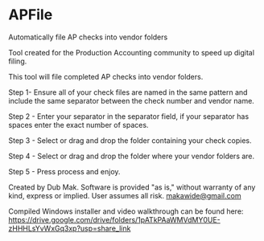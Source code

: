 # APFile
Automatically file AP checks into vendor folders

Tool created for the Production Accounting community to speed up digital filing.

This tool will file completed AP checks into vendor folders.


Step 1- Ensure all of your check files are named in the same pattern and include the same separator between the check number and vendor name.

Step 2 - Enter your separator in the separator field, if your separator has spaces enter the exact number of spaces.

Step 3 - Select or drag and drop the folder containing your check copies.

Step 4 - Select or drag and drop the folder where your vendor folders are.

Step 5 - Press process and enjoy.

Created by Dub Mak. Software is provided "as is," without warranty of any kind, express or implied. User assumes all risk. makawide@gmail.com

Compiled Windows installer and video walkthrough can be found here: https://drive.google.com/drive/folders/1pATkPAaWMVdMY0UE-zHHHLsYvWxGq3xp?usp=share_link

